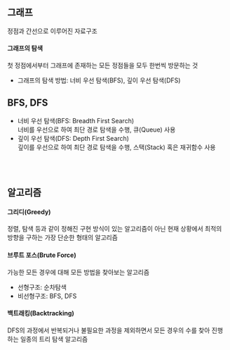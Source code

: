 ## 그래프
정점과 간선으로 이루어진 자료구조

#### 그래프의 탐색
첫 정점에서부터 그래프에 존재하는 모든 정점들을 모두 한번씩 방문하는 것
- 그래프의 탐색 방법: 너비 우선 탐색(BFS), 깊이 우선 탐색(DFS) 

## BFS, DFS
- 너비 우선 탐색(BFS: Breadth First Search)  
너비를 우선으로 하여 최단 경로 탐색을 수행, 큐(Queue) 사용
- 깊이 우선 탐색(DFS: Depth First Search)  
깊이를 우선으로 하여 최단 경로 탐색을 수행, 스택(Stack) 혹은 재귀함수 사용

<br><br>  

## 알고리즘

#### 그리디(Greedy)
정렬, 탐색 등과 같이 정해진 구현 방식이 있는 알고리즘이 아닌 현재 상황에서 최적의 방향을 구하는 가장 단순한 형태의 알고리즘  

#### 브루트 포스(Brute Force)   
가능한 모든 경우에 대해 모든 방법을 찾아보는 알고리즘
- 선형구조: 순차탐색
- 비선형구조: BFS, DFS   

#### 백트래킹(Backtracking)
DFS의 과정에서 반복되거나 불필요한 과정을 제외하면서 모든 경우의 수를 찾아 진행하는 일종의 트리 탐색 알고리즘   